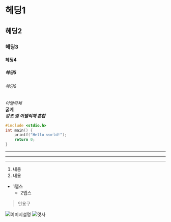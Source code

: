<!-- 헤딩 -->
# 헤딩1
## 헤딩2
### 헤딩3
#### 헤딩4
##### 헤딩5
###### 헤딩6

<!-- 강조, 이탤릭체 -->
*이탤릭체*  
**굵게**  
**_강조 및 이탤릭체 혼합_**

<!-- 코드블럭 -->
```c
#include <stdio.h>
int main() {
    printf("Hello world!");
    return 0;
}
```

<!-- 수평선 -->
---
___
***

<!-- 번호가 있는 리스트 -->
1. 내용
2. 내용
   
<!-- 번호가 없는 리스트 -->
* 1뎁스
  * 2뎁스

<!-- 인용구 -->
>인용구

<!-- 이미지 업로드 -->
![이미지설명](이미지주소)
![멋사](https://startup.likelion.org/img/logo.png)
